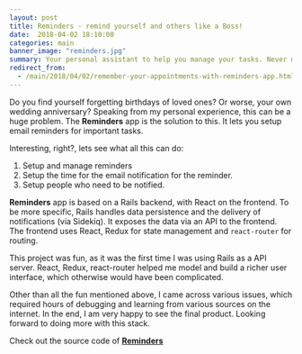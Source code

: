 ```yaml
---
layout: post
title: Reminders - remind yourself and others like a Boss! 
date:  2018-04-02 18:10:00
categories: main
banner_image: "reminders.jpg"
summary: Your personal assistant to help you manage your tasks. Never miss another appointment again!
redirect_from:
  - /main/2018/04/02/remember-your-appointments-with-reminders-app.html
---
```


Do you find yourself forgetting birthdays of loved ones? Or worse, your own wedding anniversary? Speaking from my personal experience, this can be a huge problem. The **Reminders** app is the solution to this. It lets you setup email reminders for important tasks.
 
Interesting, right?, lets see what all this can do:
  
  1. Setup and manage reminders
  2. Setup the time for the email notification for the reminder.
  3. Setup people who need to be notified.
  
  **Reminders** app is based on a Rails backend, with React on the frontend. To be more specific, Rails handles data persistence and the delivery of notifications (via Sidekiq). It exposes the data via an API to the frontend. The frontend uses React, Redux for state management and `react-router` for routing. 
  
  This project was fun, as it was the first time I was using Rails as a API server. React, Redux, react-router helped me model and build a richer user interface, which otherwise would have been complicated.
   
 Other than all the fun mentioned above, I came across various issues, which required hours of debugging and learning from various sources on the internet. In the end, I am very happy to see the final product. Looking forward to doing more with this stack.
 
 Check out the source code of [**Reminders**](https://github.com/soumyaveer/reminders) 
